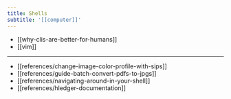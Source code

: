 ```yaml
---
title: Shells
subtitle: '[[computer]]'
---
```


- [[why-clis-are-better-for-humans]]
- [[vim]]

---

- [[references/change-image-color-profile-with-sips]]
- [[references/guide-batch-convert-pdfs-to-jpgs]]
- [[references/navigating-around-in-your-shell]]
- [[references/hledger-documentation]]
